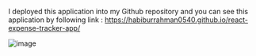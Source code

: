 I deployed this application into my Github repository and you can see this application by following link :
https://habiburrahman0540.github.io/react-expense-tracker-app/

![image](https://user-images.githubusercontent.com/59167744/145724611-b572fd87-b8a3-4805-a8ab-10a81faae8ef.png)

